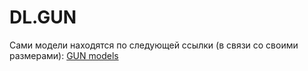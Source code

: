 # DL.GUN
Сами модели находятся по следующей ссылки (в связи со своими размерами): <a href="https://drive.google.com/drive/folders/1ZSNxQT7YK6F86MH2tvyDQZLwdQ94AlCN?usp=sharing">GUN models</a>
